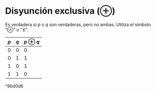 # Disyunción exclusiva (⊕)

Es verdadera si $p$ o $q$ son verdaderas, pero no ambas. Utiliza el símbolo "$\oplus$" o "⊻".

| $p$ | $q$ | $p \oplus q$ |
| --- | --- | ------------ |
| 0   | 0   | 0            |
| 0   | 1   | 1            |
| 1   | 0   | 1            |
| 1   | 1   | 0            |

^9bd0d6

